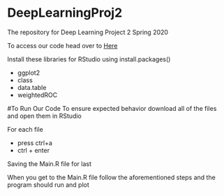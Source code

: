 # DeepLearningProj2
The repository for Deep Learning Project 2 Spring 2020

To access our code head over to [Here](https://github.com/SamGilb/DeepLearningProj2/blob/master/CS499Project2/Main.R)

Install these libraries for RStudio using install.packages()
* ggplot2
* class
* data.table
* weightedROC

#To Run Our Code
To ensure expected behavior download all of the files and open them in RStudio

For each file
* press ctrl+a
* ctrl + enter

Saving the Main.R file for last

When you get to the Main.R file follow the aforementioned steps and the program should run and plot
